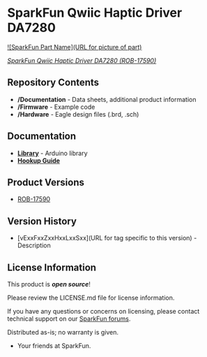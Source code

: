 SparkFun Qwiic Haptic Driver DA7280
========================================

[![SparkFun Part Name](URL for picture of part)](https://www.sparkfun.com/products/17590)

[*SparkFun Qwiic Haptic Driver DA7280 (ROB-17590)*](https://www.sparkfun.com/products/17590)

<Basic description of the part.>

Repository Contents
-------------------

* **/Documentation** - Data sheets, additional product information
* **/Firmware** - Example code 
* **/Hardware** - Eagle design files (.brd, .sch)

Documentation
--------------

* **[Library](https://github.com/sparkfun/DA7280_Haptic_Driver_Arduino_Library)** - Arduino library
* **[Hookup Guide](https://learn.sparkfun.com/tutorials/1461)**

Product Versions
----------------

* [ROB-17590](https://www.sparkfun.com/products/17590)

Version History
---------------

* [vExxFxxZxxHxxLxxSxx](URL for tag specific to this version) - Description 

License Information
-------------------

This product is _**open source**_! 

Please review the LICENSE.md file for license information. 

If you have any questions or concerns on licensing, please contact technical support on our [SparkFun forums](https://forum.sparkfun.com/viewforum.php?f=152).

Distributed as-is; no warranty is given.

- Your friends at SparkFun.

_<COLLABORATION CREDIT>_
